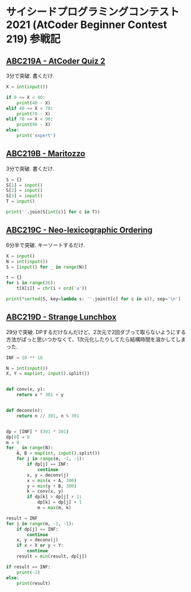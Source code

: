 # サイシードプログラミングコンテスト2021 (AtCoder Beginner Contest 219) 参戦記

## [ABC219A - AtCoder Quiz 2](https://atcoder.jp/contests/abc219/tasks/abc219_a)

3分で突破. 書くだけ.

```python
X = int(input())

if 0 <= X < 40:
    print(40 - X)
elif 40 <= X < 70:
    print(70 - X)
elif 70 <= X < 90:
    print(90 - X)
else:
    print('expert')
```

## [ABC219B - Maritozzo](https://atcoder.jp/contests/abc219/tasks/abc219_b)

3分で突破. 書くだけ.

```python
S = {}
S[1] = input()
S[2] = input()
S[3] = input()
T = input()

print(''.join(S[int(c)] for c in T))
```

## [ABC219C - Neo-lexicographic Ordering](https://atcoder.jp/contests/abc219/tasks/abc219_c)

6分半で突破. キーソートするだけ.

```python
X = input()
N = int(input())
S = [input() for _ in range(N)]

t = {}
for i in range(26):
    t[X[i]] = chr(i + ord('a'))

print(*sorted(S, key=lambda s: ''.join(t[c] for c in s)), sep='\n')
```

## [ABC219D - Strange Lunchbox](https://atcoder.jp/contests/abc219/tasks/abc219_d)

29分で突破. DPするだけなんだけど、2次元で2回ダブって取らないようにする方法がぱっと思いつかなくて、1次元化したりしてたら結構時間を溶かしてしまった.

```python
INF = 10 ** 18

N = int(input())
X, Y = map(int, input().split())


def conv(x, y):
    return x * 301 + y


def deconv(n):
    return n // 301, n % 301


dp = [INF] * (301 * 301)
dp[0] = 0
m = 0
for _ in range(N):
    A, B = map(int, input().split())
    for j in range(m, -1, -1):
        if dp[j] == INF:
            continue
        x, y = deconv(j)
        x = min(x + A, 300)
        y = min(y + B, 300)
        k = conv(x, y)
        if dp[k] > dp[j] + 1:
            dp[k] = dp[j] + 1
            m = max(m, k)

result = INF
for j in range(m, -1, -1):
    if dp[j] == INF:
        continue
    x, y = deconv(j)
    if x < X or y < Y:
        continue
    result = min(result, dp[j])

if result == INF:
    print(-1)
else:
    print(result)
```
